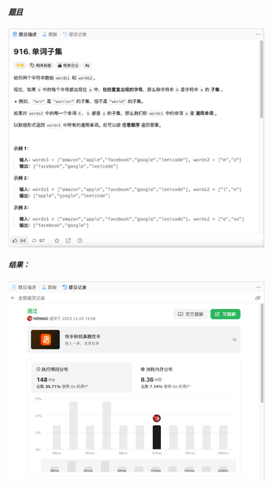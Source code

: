 ##### [题目](https://leetcode.cn/problems/word-subsets/description/)
![pic](img.png)
##### 结果：
![pic](result.png)